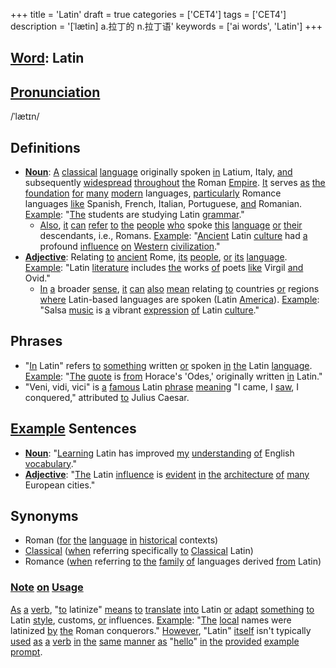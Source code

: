 +++
title = 'Latin'
draft = true
categories = ['CET4']
tags = ['CET4']
description = '[ˈlætin] a.拉丁的 n.拉丁语'
keywords = ['ai words', 'Latin']
+++

## [Word](/post/word/): Latin

## [Pronunciation](/post/pronunciation/)
/ˈlætɪn/

## Definitions
- **[Noun](/post/noun/)**: [A](/post/a/) [classical](/post/classical/) [language](/post/language/) originally spoken [in](/post/in/) Latium, Italy, [and](/post/and/) subsequently [widespread](/post/widespread/) [throughout](/post/throughout/) [the](/post/the/) Roman [Empire](/post/empire/). [It](/post/it/) serves [as](/post/as/) [the](/post/the/) [foundation](/post/foundation/) [for](/post/for/) [many](/post/many/) [modern](/post/modern/) languages, [particularly](/post/particularly/) Romance languages [like](/post/like/) Spanish, French, Italian, Portuguese, [and](/post/and/) Romanian. [Example](/post/example/): "[The](/post/the/) students are studying Latin [grammar](/post/grammar/)."
  - [Also](/post/also/), [it](/post/it/) [can](/post/can/) [refer](/post/refer/) [to](/post/to/) [the](/post/the/) [people](/post/people/) [who](/post/who/) spoke [this](/post/this/) [language](/post/language/) [or](/post/or/) [their](/post/their/) descendants, i.e., Romans. [Example](/post/example/): "[Ancient](/post/ancient/) Latin [culture](/post/culture/) had [a](/post/a/) profound [influence](/post/influence/) [on](/post/on/) [Western](/post/western/) [civilization](/post/civilization/)."
- **[Adjective](/post/adjective/)**: Relating [to](/post/to/) [ancient](/post/ancient/) Rome, [its](/post/its/) [people](/post/people/), [or](/post/or/) [its](/post/its/) [language](/post/language/). [Example](/post/example/): "Latin [literature](/post/literature/) includes [the](/post/the/) works [of](/post/of/) poets [like](/post/like/) Virgil [and](/post/and/) Ovid."
  - [In](/post/in/) [a](/post/a/) broader [sense](/post/sense/), [it](/post/it/) [can](/post/can/) [also](/post/also/) [mean](/post/mean/) relating [to](/post/to/) countries [or](/post/or/) regions [where](/post/where/) Latin-based languages are spoken (Latin [America](/post/america/)). [Example](/post/example/): "Salsa [music](/post/music/) is [a](/post/a/) vibrant [expression](/post/expression/) [of](/post/of/) Latin [culture](/post/culture/)."

## Phrases
- "[In](/post/in/) Latin" refers [to](/post/to/) [something](/post/something/) written [or](/post/or/) spoken [in](/post/in/) [the](/post/the/) Latin [language](/post/language/). [Example](/post/example/): "[The](/post/the/) [quote](/post/quote/) is [from](/post/from/) Horace's 'Odes,' originally written [in](/post/in/) Latin."
- "Veni, vidi, vici" is [a](/post/a/) [famous](/post/famous/) Latin [phrase](/post/phrase/) [meaning](/post/meaning/) "I came, I [saw](/post/saw/), I conquered," attributed [to](/post/to/) Julius Caesar.
  
## [Example](/post/example/) Sentences
- **[Noun](/post/noun/)**: "[Learning](/post/learning/) Latin has improved [my](/post/my/) [understanding](/post/understanding/) [of](/post/of/) English [vocabulary](/post/vocabulary/)."
- **[Adjective](/post/adjective/)**: "[The](/post/the/) Latin [influence](/post/influence/) is [evident](/post/evident/) [in](/post/in/) [the](/post/the/) [architecture](/post/architecture/) [of](/post/of/) [many](/post/many/) European cities."

## Synonyms
- Roman ([for](/post/for/) [the](/post/the/) [language](/post/language/) [in](/post/in/) [historical](/post/historical/) contexts)
- [Classical](/post/classical/) ([when](/post/when/) referring specifically [to](/post/to/) [Classical](/post/classical/) Latin)
- Romance ([when](/post/when/) referring [to](/post/to/) [the](/post/the/) [family](/post/family/) [of](/post/of/) languages derived [from](/post/from/) Latin)

### [Note](/post/note/) [on](/post/on/) [Usage](/post/usage/)
[As](/post/as/) [a](/post/a/) [verb](/post/verb/), "[to](/post/to/) latinize" [means](/post/means/) [to](/post/to/) [translate](/post/translate/) [into](/post/into/) Latin [or](/post/or/) [adapt](/post/adapt/) [something](/post/something/) [to](/post/to/) Latin [style](/post/style/), customs, [or](/post/or/) influences. [Example](/post/example/): "[The](/post/the/) [local](/post/local/) names were latinized [by](/post/by/) [the](/post/the/) Roman conquerors." [However](/post/however/), "Latin" [itself](/post/itself/) isn't typically [used](/post/used/) [as](/post/as/) [a](/post/a/) [verb](/post/verb/) [in](/post/in/) [the](/post/the/) [same](/post/same/) [manner](/post/manner/) [as](/post/as/) "[hello](/post/hello/)" [in](/post/in/) [the](/post/the/) [provided](/post/provided/) [example](/post/example/) [prompt](/post/prompt/).
